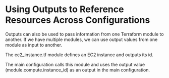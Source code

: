 # Using Outputs to Reference Resources Across Configurations

Outputs can also be used to pass information from one Terraform module to another. If we have multiple modules, we can use output values from one module as input to another.

The ec2_instance.tf module defines an EC2 instance and outputs its id.

The main configuration calls this module and uses the output value (module.compute.instance_id) as an output in the main configuration.